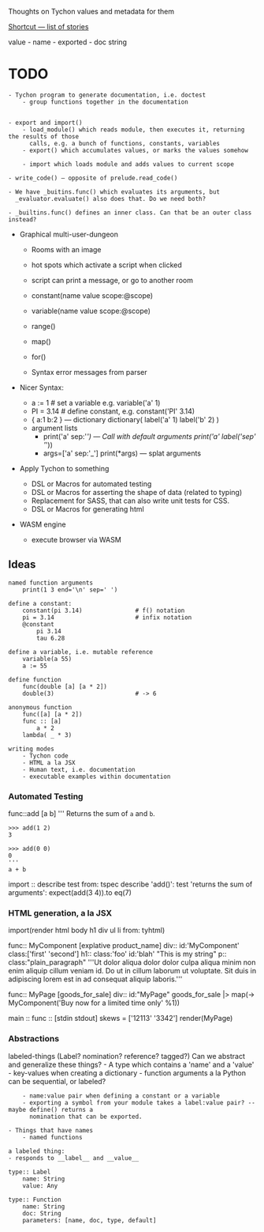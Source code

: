 Thoughts on Tychon values and metadata for them

[ Shortcut — list of stories ]( https://app.shortcut.com/nitidbit/stories/space/unsaved )

value
    - name
    - exported
    - doc string

TODO
====
    - Tychon program to generate documentation, i.e. doctest
        - group functions together in the documentation


    - export and import()
        - load_module() which reads module, then executes it, returning the results of those
          calls, e.g. a bunch of functions, constants, variables
        - export() which accumulates values, or marks the values somehow

        - import which loads module and adds values to current scope

    - write_code() — opposite of prelude.read_code()

    - We have _buitins.func() which evaluates its arguments, but
      _evaluator.evaluate() also does that. Do we need both?

    - _builtins.func() defines an inner class. Can that be an outer class instead?



* Graphical multi-user-dungeon
    - Rooms with an image
    - hot spots which activate a script when clicked
    - script can print a message, or go to another room

    - constant(name value scope:@scope)
    - variable(name value scope:@scope)
    - range()
    - map()
    - for()
    - Syntax error messages from parser

* Nicer Syntax:
    - a := 1            # set a variable e.g. variable('a' 1)
    - PI = 3.14         # define constant, e.g. constant('PI' 3.14)
    - { a:1 b:2 } — dictionary
      dictionary( label('a' 1) label('b' 2) )
    - argument lists
        - print('a' sep:'_') — Call with default arguments
          print('a' label('sep' '_'))
        - args=['a' sep:'_']
          print(*args)       — splat arguments

* Apply Tychon to something
    - DSL or Macros for automated testing
    - DSL or Macros for asserting the shape of data (related to typing)
    - Replacement for SASS, that can also write unit tests for CSS.
    - DSL or Macros for generating html

* WASM engine
    - execute browser via WASM


Ideas
-----

    named function arguments
        print(1 3 end='\n' sep=' ')

    define a constant:
        constant(pi 3.14)               # f() notation
        pi = 3.14                       # infix notation
        @constant
            pi 3.14
            tau 6.28

    define a variable, i.e. mutable reference
        variable(a 55)
        a := 55

    define function
        func(double [a] [a * 2])
        double(3)                       # -> 6

    anonymous function
        func([a] [a * 2])
        func :: [a]
            a * 2
        lambda( _ * 3)

    writing modes
        - Tychon code
        - HTML a la JSX
        - Human text, i.e. documentation
        - executable examples within documentation


### Automated Testing

func::add [a b]
    '''
    Returns the sum of `a` and `b`.

    >>> add(1 2)
    3

    >>> add(0 0)
    0
    '''
    a + b

import :: describe test from: tspec
describe 'add()':
    test 'returns the sum of arguments':
        expect(add(3 4)).to eq(7)


### HTML generation, a la JSX

import(render html body h1 div ul li from: tyhtml)

func:: MyComponent [explative product_name]
    div:: id:'MyComponent' class:['first' 'second']
        h1:: class:'foo' id:'blah'
            "This is my string"
        p:: class:"plain_paragraph"
            '''Ut dolor aliqua dolor dolor culpa aliqua minim non enim aliquip cillum veniam
            id.  Do ut in cillum laborum ut voluptate.  Sit duis in adipiscing lorem est in ad
            consequat aliquip laboris.'''

func:: MyPage [goods_for_sale]
    div:: id:"MyPage"
        goods_for_sale |> map(-> MyComponent('Buy now for a limited time only' %1))

main :: func :: [stdin stdout]
    skews = ['12113' '3342']
    render(MyPage)

### Abstractions

labeled-things (Label? nomination? reference? tagged?)
    Can we abstract and generalize these things?
    - A type which contains a 'name' and a 'value'
        - key-values when creating a dictionary
        - function arguments a la Python can be sequential, or labeled?

        - name:value pair when defining a constant or a variable
        - exporting a symbol from your module takes a label:value pair? -- maybe define() returns a
          nomination that can be exported.

    - Things that have names
        - named functions

    a labeled thing:
    - responds to __label__ and __value__

    type:: Label
        name: String
        value: Any

    type:: Function
        name: String
        doc: String
        parameters: [name, doc, type, default]

